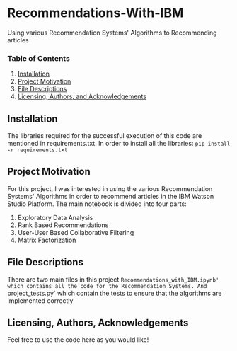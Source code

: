 # Recommendations-With-IBM
Using various Recommendation Systems' Algorithms to Recommending articles

### Table of Contents

1. [Installation](#installation)
2. [Project Motivation](#motivation)
3. [File Descriptions](#files)
4. [Licensing, Authors, and Acknowledgements](#licensing)

## Installation <a name="installation"></a>

The libraries required for the successful execution of this code are mentioned in requirements.txt. In order to install all the libraries:
`pip install -r requirements.txt`

## Project Motivation<a name="motivation"></a>

For this project, I was interested in using the various Recommendation Systems' Algorithms in order to recommend articles in the IBM Watson Studio Platform. The main notebook is divided into four parts:

1. Exploratory Data Analysis
2. Rank Based Recommendations
3. User-User Based Collaborative Filtering
4. Matrix Factorization


## File Descriptions <a name="files"></a>

There are two main files in this project `Recommendations_with_IBM.ipynb' which contains all the code for the Recommendation Systems. And `project_tests.py` which contain the tests to ensure that the algorithms are implemented correctly

## Licensing, Authors, Acknowledgements<a name="licensing"></a>

Feel free to use the code here as you would like! 

